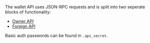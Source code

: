 The wallet API uses JSON-RPC requests and is split into two seperate blocks of functionality:

* [Owner API](https://docs.rs/grin_wallet_api/4.0.0/grin_wallet_api/struct.Owner.html)
* [Foreign API](https://docs.rs/grin_wallet_api/4.0.0/grin_wallet_api/struct.Foreign.html)

Basic auth passwords can be found in `.api_secret`.
